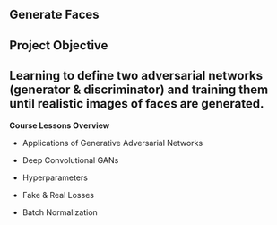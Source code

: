 ## Generate Faces

**Project Objective**
---

Learning to define two adversarial networks (generator & discriminator) and training them until realistic images of faces are generated.
---


**Course Lessons Overview**

* Applications of Generative Adversarial Networks

* Deep Convolutional GANs

* Hyperparameters

* Fake & Real Losses

* Batch Normalization
